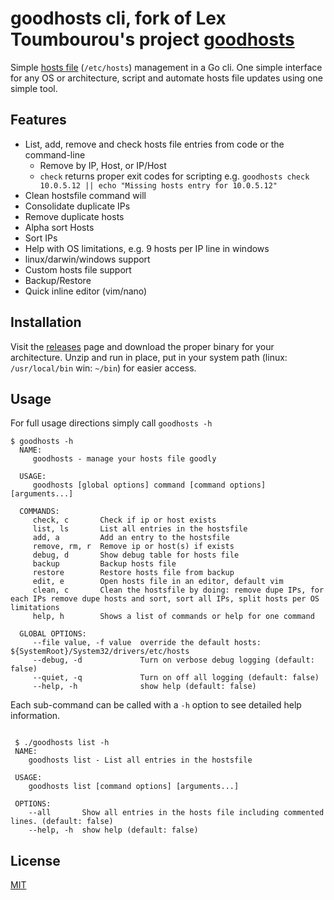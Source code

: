 # goodhosts cli, fork of Lex Toumbourou's project [goodhosts](https://github.com/lextoumbourou/goodhosts)

Simple [hosts file](http://en.wikipedia.org/wiki/Hosts_%28file%29) (```/etc/hosts```) management in a Go cli. One simple
interface for any OS or architecture, script and automate hosts file updates using one simple tool.

## Features

- List, add, remove and check hosts file entries from code or the command-line
  - Remove by IP, Host, or IP/Host
  - `check` returns proper exit codes for scripting e.g. `goodhosts check 10.0.5.12 || echo "Missing hosts entry for 10.0.5.12"`
- Clean hostsfile command will
 - Consolidate duplicate IPs
 - Remove duplicate hosts
 - Alpha sort Hosts 
 - Sort IPs
 - Help with OS limitations, e.g. 9 hosts per IP line in windows
- linux/darwin/windows support
- Custom hosts file support
- Backup/Restore
- Quick inline editor (vim/nano)

## Installation

Visit the [releases](https://github.com/goodhosts/cli/releases/) page and download the proper binary for your 
architecture. Unzip and run in place, put in your system path (linux: `/usr/local/bin` win: `~/bin`) for easier access.

## Usage

For full usage directions simply call `goodhosts -h`

```shell
$ goodhosts -h
  NAME:
     goodhosts - manage your hosts file goodly
  
  USAGE:
     goodhosts [global options] command [command options] [arguments...]
  
  COMMANDS:
     check, c       Check if ip or host exists
     list, ls       List all entries in the hostsfile
     add, a         Add an entry to the hostsfile
     remove, rm, r  Remove ip or host(s) if exists
     debug, d       Show debug table for hosts file
     backup         Backup hosts file
     restore        Restore hosts file from backup
     edit, e        Open hosts file in an editor, default vim
     clean, c       Clean the hostsfile by doing: remove dupe IPs, for each IPs remove dupe hosts and sort, sort all IPs, split hosts per OS limitations
     help, h        Shows a list of commands or help for one command
  
  GLOBAL OPTIONS:
     --file value, -f value  override the default hosts: ${SystemRoot}/System32/drivers/etc/hosts
     --debug, -d             Turn on verbose debug logging (default: false)
     --quiet, -q             Turn on off all logging (default: false)
     --help, -h              show help (default: false)

```

Each sub-command can be called with a `-h` option to see detailed help information.
```shell

 $ ./goodhosts list -h
 NAME:
    goodhosts list - List all entries in the hostsfile
 
 USAGE:
    goodhosts list [command options] [arguments...]
 
 OPTIONS:
    --all       Show all entries in the hosts file including commented lines. (default: false)
    --help, -h  show help (default: false)
```

## License

[MIT](LICENSE)

